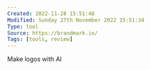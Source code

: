 ```yaml
---
Created: 2022-11-28 15:51:48
Modified: Sunday 27th November 2022 15:51:34
Type: tool
Source: https://brandmark.io/
Tags: [tools, review]
---
```


Make logos with AI